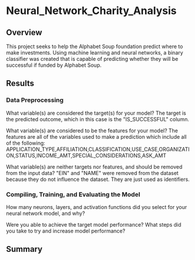 # Neural_Network_Charity_Analysis

## Overview
This project seeks to help the Alphabet Soup foundation predict where to make investments. Using machine learning and neural networks, a binary classifier was created that is capable of predicting whether they will be successful if funded by Alphabet Soup. 

## Results

### Data Preprocessing

What variable(s) are considered the target(s) for your model? The target is the predicted outcome, which in this case is the "IS_SUCCESSFUL" column. 

What variable(s) are considered to be the features for your model? The features are all of the variables used to make a prediction which include all of the following: APPLICATION_TYPE,AFFILIATION,CLASSIFICATION,USE_CASE,ORGANIZATION,STATUS,INCOME_AMT,SPECIAL_CONSIDERATIONS,ASK_AMT

What variable(s) are neither targets nor features, and should be removed from the input data? "EIN" and "NAME" were removed from the dataset because they do not influence the dataset. They are just used as identifiers.


### Compiling, Training, and Evaluating the Model

How many neurons, layers, and activation functions did you select for your neural network model, and why? 

Were you able to achieve the target model performance?
What steps did you take to try and increase model performance?

## Summary
